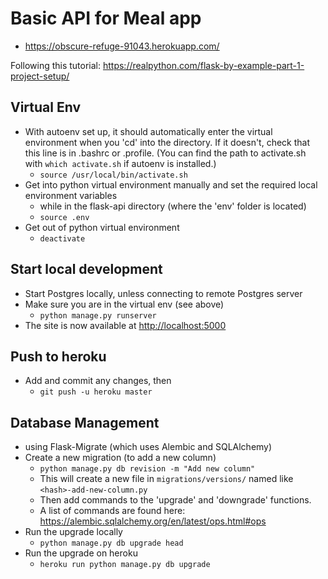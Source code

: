 # Basic API for Meal app
- https://obscure-refuge-91043.herokuapp.com/


Following this tutorial: https://realpython.com/flask-by-example-part-1-project-setup/

## Virtual Env
- With autoenv set up, it should automatically enter the virtual environment
  when you 'cd' into the directory. If it doesn't, check that this line is in
  .bashrc or .profile. (You can find the path to activate.sh with `which
  activate.sh` if autoenv is installed.)
  - `source /usr/local/bin/activate.sh`
- Get into python virtual environment manually and set the required local
  environment variables
  - while in the flask-api directory (where the 'env' folder is located)
  - `source .env`
- Get out of python virtual environment
  - `deactivate`


## Start local development
- Start Postgres locally, unless connecting to remote Postgres server
- Make sure you are in the virtual env (see above)
  - `python manage.py runserver`
- The site is now available at [http://localhost:5000 ](http://localhost:5000)

## Push to heroku
- Add and commit any changes, then
  - `git push -u heroku master`


## Database Management
- using Flask-Migrate (which uses Alembic and SQLAlchemy)
- Create a new migration (to add a new column)
  - `python manage.py db revision -m "Add new column"`
  - This will create a new file in `migrations/versions/` named like `<hash>-add-new-column.py`
  - Then add commands to the 'upgrade' and 'downgrade' functions.
  - A list of commands are found here: https://alembic.sqlalchemy.org/en/latest/ops.html#ops
- Run the upgrade locally
  - `python manage.py db upgrade head`
- Run the upgrade on heroku
  - `heroku run python manage.py db upgrade`

